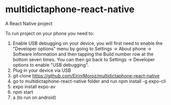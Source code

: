 # multidictaphone-react-native
A React Native project

To run project on your phone you need to:
1. Enable USB debugging on your device, you will first need to enable the "Developer options" menu
   by going to Settings → About phone → Software information and then tapping the Build number row at the bottom seven times. 
   You can then go back to Settings → Developer options to enable "USB debugging".
2. Plug in your device via USB
3. git clone https://github.com/EiriniMoroz/multidictaphone-react-native
4. go to multidictaphone-react-native folder and run npm install -g expo-cli
5. expo install expo-av
6. npm start
7. a (to run on android)
